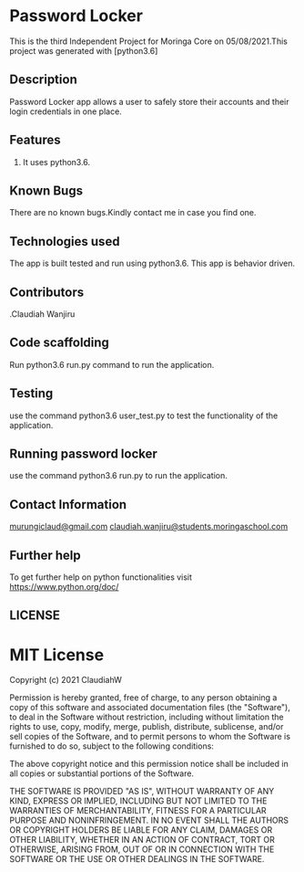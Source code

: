 # Password Locker 

This is the third Independent Project for Moringa Core on 05/08/2021.This project was generated with [python3.6]

## Description
Password Locker app allows a user to safely store their accounts and their login credentials in one place.

## Features
1. It uses python3.6.
## Known Bugs
There are no known bugs.Kindly contact me in case you find one.

## Technologies used
The app is built tested and run using python3.6.
This app is behavior driven.

## Contributors
.Claudiah Wanjiru


## Code scaffolding

Run python3.6 run.py command to run the application.

## Testing
use the command python3.6 user_test.py to test the functionality of the application.


## Running password locker
use the command python3.6 run.py to run the application.

## Contact Information
murungiclaud@gmail.com
claudiah.wanjiru@students.moringaschool.com



## Further help
To get further help on python functionalities visit https://www.python.org/doc/ 

## LICENSE 
# MIT License
Copyright (c) 2021 ClaudiahW

Permission is hereby granted, free of charge, to any person obtaining a copy
of this software and associated documentation files (the "Software"), to deal
in the Software without restriction, including without limitation the rights
to use, copy, modify, merge, publish, distribute, sublicense, and/or sell
copies of the Software, and to permit persons to whom the Software is
furnished to do so, subject to the following conditions:

The above copyright notice and this permission notice shall be included in all
copies or substantial portions of the Software.

THE SOFTWARE IS PROVIDED "AS IS", WITHOUT WARRANTY OF ANY KIND, EXPRESS OR
IMPLIED, INCLUDING BUT NOT LIMITED TO THE WARRANTIES OF MERCHANTABILITY,
FITNESS FOR A PARTICULAR PURPOSE AND NONINFRINGEMENT. IN NO EVENT SHALL THE
AUTHORS OR COPYRIGHT HOLDERS BE LIABLE FOR ANY CLAIM, DAMAGES OR OTHER
LIABILITY, WHETHER IN AN ACTION OF CONTRACT, TORT OR OTHERWISE, ARISING FROM,
OUT OF OR IN CONNECTION WITH THE SOFTWARE OR THE USE OR OTHER DEALINGS IN THE
SOFTWARE.